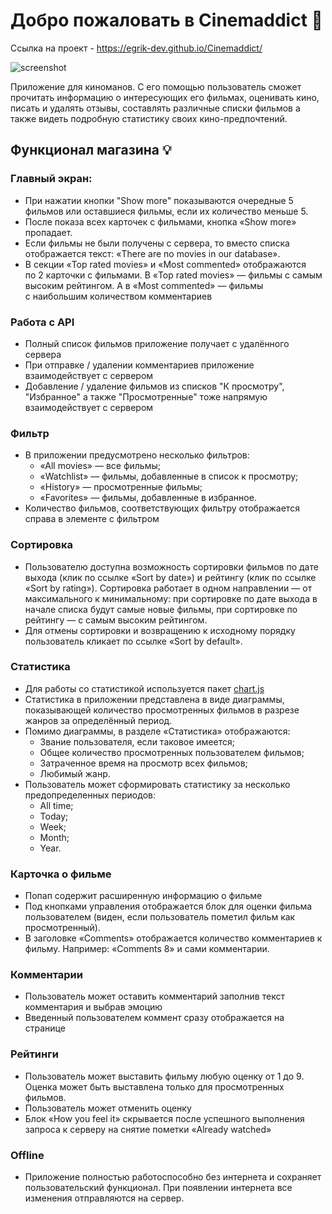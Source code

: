 # Добро пожаловать в Cinemaddict 🎉

Ссылка на проект - https://egrik-dev.github.io/Cinemaddict/

![screenshot](./public/images/screenshot.png)

Приложение для киноманов. С его помощью пользователь сможет прочитать информацию о интересующих его фильмах, оценивать кино, писать и удалять отзывы, составлять различные списки фильмов а также видеть подробную статистику своих кино-предпочтений.

## Функционал магазина 💡

### Главный экран:

- При нажатии кнопки "Show more" показываются очередные 5 фильмов или оставшиеся фильмы, если их количество меньше 5.
- После показа всех карточек с фильмами, кнопка «Show more» пропадает.
- Если фильмы не были получены с сервера, то вместо списка отображается текст: «There are no movies in our database».
- В секции «Top rated movies» и «Most commented» отображаются по 2 карточки с фильмами. В «Top rated movies» — фильмы с самым высоким рейтингом. А в «Most commented» — фильмы с наибольшим количеством комментариев

### Работа с API

- Полный список фильмов приложение получает с удалённого сервера
- При отправке / удалении комментариев приложение взаимодействует с сервером
- Добавление / удаление фильмов из списков "К просмотру", "Избранное" а также "Просмотренные" тоже напрямую взаимодействует с сервером

### Фильтр

- В приложении предусмотрено несколько фильтров:
  - «All movies» — все фильмы;
  - «Watchlist» — фильмы, добавленные в список к просмотру;
  - «History» — просмотренные фильмы;
  - «Favorites» — фильмы, добавленные в избранное.
- Количество фильмов, соответствующих фильтру отображается справа в элементе с фильтром

### Сортировка

- Пользователю доступна возможность сортировки фильмов по дате выхода (клик по ссылке «Sort by date») и рейтингу (клик по ссылке «Sort by rating»). Сортировка работает в одном направлении — от максимального к минимальному: при сортировке по дате выхода в начале списка будут самые новые фильмы, при сортировке по рейтингу — с самым высоким рейтингом.
- Для отмены сортировки и возвращению к исходному порядку пользователь кликает по ссылке «Sort by default».

### Статистика

- Для работы со статистикой используется пакет [chart.js](https://www.chartjs.org)
- Статистика в приложении представлена в виде диаграммы, показывающей количество просмотренных фильмов в разрезе жанров за определённый период.
- Помимо диаграммы, в разделе «Статистика» отображаются:
  - Звание пользователя, если таковое имеется;
  - Общее количество просмотренных пользователем фильмов;
  - Затраченное время на просмотр всех фильмов;
  - Любимый жанр.
- Пользователь может сформировать статистику за несколько предопределенных периодов:
  - All time;
  - Today;
  - Week;
  - Month;
  - Year.

### Карточка о фильме

- Попап содержит расширенную информацию о фильме
- Под кнопками управления отображается блок для оценки фильма пользователем (виден, если пользователь пометил фильм как просмотренный).
- В заголовке «Comments» отображается количество комментариев к фильму. Например: «Comments 8» и сами комментарии.

### Комментарии

- Пользователь может оставить комментарий заполнив текст комментария и выбрав эмоцию
- Введенный пользователем коммент сразу отображается на странице

### Рейтинги

- Пользователь может выставить фильму любую оценку от 1 до 9. Оценка может быть выставлена только для просмотренных фильмов.
- Пользователь может отменить оценку
- Блок «How you feel it» скрывается после успешного выполнения запроса к серверу на снятие пометки «Already watched»

### Offline

- Приложение полностью работоспособно без интернета и сохраняет пользовательский функционал. При появлении интернета все изменения отправляются на сервер.
